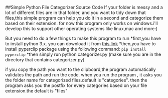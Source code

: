##Simple Python File Categorizer Source Code
If your folder is messy and a lot of different files are in that folder, and you want to tidy down that files,this simple program can help you do it in a second and categorize them based on their extension.
for now this program only works on windows.i'll develop this to support other operating systems like linux,mac and more:)

But you need to do a few things to make this program to run
*first,you have to install python 3.x. you can download it from [this link](https://www.python.org/downloads/)
*then,you have to install pyperclip package using the following command:
    ``` pip install pyperclip ```
*then simply run python categorizer.py (make sure you are in the directory that contains categorizer.py)

if you copy the path you want to the clipboard,the program automatically validates the path and run the code.
when you run the program , it asks you the folder name for categorized files.default is "categories".
then the program asks you the postfix for every categories based on your file extension.the default is "files"

